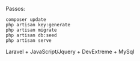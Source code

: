 Passos:

    composer update
    php artisan key:generate
    php artisan migrate
    php artisan db:seed
    php artisan serve
    
    
Laravel + JavaScript/Jquery + DevExtreme + MySql
